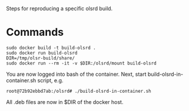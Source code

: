 Steps for reproducing a specific olsrd build.

# Commands

    sudo docker build -t build-olsrd .
    sudo docker run build-olsrd
    DIR=/tmp/olsr-build/share/
    sudo docker run --rm -it -v $DIR:/olsrd/mount build-olsrd

You are now logged into bash of the container. Next, start build-olsrd-in-container.sh script, e.g.

    root@72b92ebbd7ab:/olsrd# ./build-olsrd-in-container.sh 

All .deb files are now in $DIR of the docker host.
